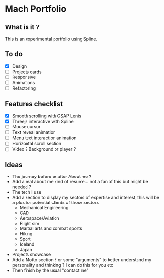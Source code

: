 # Mach Portfolio

## What is it ?
This is an experimental portfolio using Spline.

## To do
- [x] Design
- [ ] Projects cards
- [ ] Responsive
- [ ] Animations
- [ ] Refactoring

## Features checklist
- [x] Smooth scrolling with GSAP Lenis
- [x] Threejs interactive with Spline
- [ ] Mouse cursor
- [ ] Text reveal animation
- [ ] Menu text interaction animation
- [ ] Horizontal scroll section
- [ ] Video ? Background or player ?

## Ideas
- The journey before or after About me ?
- Add a real about me kind of resume... not a fan of this but might be needed ?
- The tech I use
- Add a section to display my sectors of expertise and interest, this will be a plus for potential clients of those sectors
    - Mechanical Engineering
    - CAD
    - Aerospace/Aviation
    - Flight sim
    - Martial arts and combat sports
    - Hiking 
    - Sport
    - Iceland
    - Japan
- Projects showcase
- Add a Motto section ? or some "arguments" to better understand my personality and thinking ? I can do this for you etc
- Then finish by the usual "contact me"
